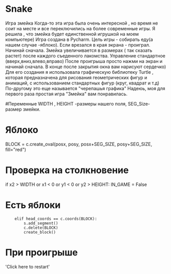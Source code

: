 # Snake
Игра змейка
Когда-то эта игра была очень интересной , но время не соит на месте и все переключились на более современные игры.
Я решила , что змейка будет единственной игрушкой на моем компьютере)
Игра создана в Pycharm. Цель игры - собирать еду(а нашем случае -яблоко). 
Если врезался в края экрана - проиграл. Начинай сначала.
Змейка увеличивается в размерах ( так сказать растет) после каждого съеденного лакомства. 
Управление стандартное (вверх,вниз,влево,вправо)
После проигрыша просто нажми на экран и начинай сначала. 
В конце после закрытия окна вам нарисуют сердечко) 
Для его создания я использовала графическую библиотеку Turtle , которая предназначена для рисования геометрических фигур и анимаций,
с использованием стандартных фигур (круг, квадрат и т.д) По-другому это еще называется "черепашья графика"
Надеюь, моя для первого раза простая игра "Змейка" вам понравилась. 

#Переменные  WIDTH , HEIGHT -размеры нашего поля, SEG_Size- размер змейки.

# Яблоко 
BLOCK = c.create_oval(posx, posy,
                          posx+SEG_SIZE, posy+SEG_SIZE,
                          fill="red") 
# Проверка на столкновение
if x2 > WIDTH or x1 < 0 or y1 < 0 or y2 > HEIGHT:
            IN_GAME = False     
# Есть яблоки
        elif head_coords == c.coords(BLOCK):
            s.add_segment()
            c.delete(BLOCK)
            create_block()            
# При проигрыше  
'Click here to restart'


                                       
            
 
